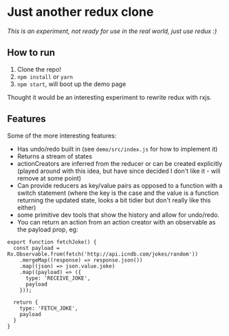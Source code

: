 # Just another redux clone

*This is an experiment, not ready for use in the real world, just use redux :)*

## How to run

1. Clone the repo!
2. `npm install` or `yarn`
3. `npm start`, will boot up the demo page

Thought it would be an interesting experiment to rewrite redux with rxjs. 

## Features

Some of the more interesting features:
- Has undo/redo built in (see `demo/src/index.js` for how to implement it) 
- Returns a stream of states
- actionCreators are inferred from the reducer or can be created explicitly (played around with this idea, but have since decided I don't like it - will remove at some point)
- Can provide reducers as key/value pairs as opposed to a function with a switch statement (where the key is the case and the value is a function returning the updated state, looks a bit tidier but don't really like this either)
- some primitive dev tools that show the history and allow for undo/redo.
- You can return an action from an action creator with an observable as the payload prop, eg:

```
export function fetchJoke() {
  const payload = Rx.Observable.from(fetch('http://api.icndb.com/jokes/random'))
    .mergeMap((response) => response.json())
    .map((json) => json.value.joke)
    .map((payload) => ({
      type: 'RECEIVE_JOKE',
      payload
    }));

  return {
    type: 'FETCH_JOKE',
    payload 
  }
}
```